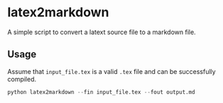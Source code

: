 # latex2markdown
A simple script to convert a latext source file to a markdown file.

## Usage
Assume that `input_file.tex` is a valid `.tex` file and can be successfully compiled.
```python
python latex2markdown --fin input_file.tex --fout output.md
```

